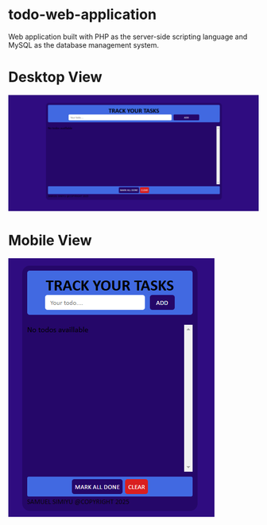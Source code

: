 # todo-web-application
 Web application built with PHP as the server-side scripting language and MySQL as the database management system.
 # Desktop View
 ![Project Screenshot](todo.PNG "Project Screenshot")
 # Mobile View
  ![Project Screenshot](todo-mobile.PNG "Project Screenshot")
